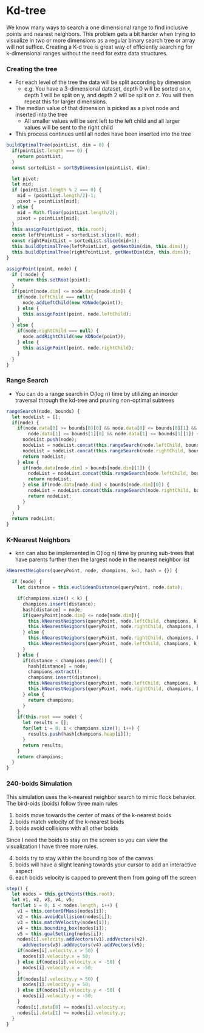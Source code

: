 # Kd-tree
 We know many ways to search a one dimensional range to find inclusive points and nearest neighbors. This problem gets a bit harder when trying to visualize in two or more dimensions as a regular binary search tree or array will not suffice. Creating a K-d tree is great way of efficiently searching for k-dimensional ranges without the need for extra data structures.

### Creating the tree

* For each level of the tree the data will be split according by dimension
  * e.g. You have a 3-dimensional dataset, depth 0 will be sorted on x, depth 1 will be split on y, and depth 2 will be split on z. You will then repeat this for larger dimensions.
* The median value of that dimension is picked as a pivot node and inserted into the tree
  * All smaller values will be sent left to the left child and all larger values will be sent to the right child
* This process continues until all nodes have been inserted into the tree

```javascript
buildOptimalTree(pointList, dim = 0) {
  if(pointList.length === 0) {
    return pointList;
  }
  const sortedList = sortByDimension(pointList, dim);

  let pivot;
  let mid;
  if (pointList.length % 2 === 0) {
    mid = (pointList.length/2)-1;
    pivot = pointList[mid];
  } else {
    mid = Math.floor(pointList.length/2);
    pivot = pointList[mid];
  }
  this.assignPoint(pivot, this.root);
  const leftPointList = sortedList.slice(0, mid);
  const rightPointList = sortedList.slice(mid+1);
  this.buildOptimalTree(leftPointList, getNextDim(dim, this.dims));
  this.buildOptimalTree(rightPointList, getNextDim(dim, this.dims));
}

assignPoint(point, node) {
  if (!node) {
    return this.setRoot(point);
  }
  if(point[node.dim] <= node.data[node.dim]) {
    if(node.leftChild === null){
      node.addLeftChild(new KDNode(point));
    } else {
      this.assignPoint(point, node.leftChild);
    }
  } else {
    if(node.rightChild === null) {
      node.addRightChild(new KDNode(point));
    } else {
      this.assignPoint(point, node.rightChild);
    }
  }
}
```

### Range Search

* You can do a range search in O(log n) time by utilizing an inorder traversal through the kd-tree and pruning non-optimal subtrees

```javascript
rangeSearch(node, bounds) {
  let nodeList = [];
  if(node) {
    if(node.data[0] >= bounds[0][0] && node.data[0] <= bounds[0][1] &&
        node.data[1] >= bounds[1][0] && node.data[1] <= bounds[1][1]) {
      nodeList.push(node);
      nodeList = nodeList.concat(this.rangeSearch(node.leftChild, bounds));
      nodeList = nodeList.concat(this.rangeSearch(node.rightChild, bounds));
      return nodeList;
    } else {
      if(node.data[node.dim] > bounds[node.dim][1]) {
        nodeList = nodeList.concat(this.rangeSearch(node.leftChild, bounds));
        return nodeList;
      } else if(node.data[node.dim] < bounds[node.dim][0]) {
        nodeList = nodeList.concat(this.rangeSearch(node.rightChild, bounds));
        return nodeList;
      }
    }
  }
  return nodeList;
}
```

### K-Nearest Neighbors

* knn can also be implemented in O(log n) time by pruning sub-trees that have parents further then the largest node in the nearest neighbor list

```javascript
kNearestNeigbors(queryPoint, node, champions, k=3, hash = {}) {

  if (node) {
    let distance = this.euclideanDistance(queryPoint, node.data);

    if(champions.size() < k) {
      champions.insert(distance);
      hash[distance] = node;
      if(queryPoint[node.dim] <= node[node.dim]){
        this.kNearestNeigbors(queryPoint, node.leftChild, champions, k, hash);
        this.kNearestNeigbors(queryPoint, node.rightChild, champions, k, hash);
      } else {
        this.kNearestNeigbors(queryPoint, node.rightChild, champions, k, hash);
        this.kNearestNeigbors(queryPoint, node.leftChild, champions, k, hash);
      }
    } else {
      if(distance < champions.peek()) {
        hash[distance] = node;
        champions.extract();
        champions.insert(distance);
        this.kNearestNeigbors(queryPoint, node.leftChild, champions, k, hash);
        this.kNearestNeigbors(queryPoint, node.rightChild, champions, k, hash);
      } else {
        return champions;
      }
    }
    if(this.root === node) {
      let results = [];
      for(let i = 0; i < champions.size(); i++) {
        results.push(hash[champions.heap[i]]);
      }
      return results;
    }
    return champions;
  }
}
```

### 240-boids Simulation

This simulation uses the k-nearest neighbor search to mimic flock behavior. The bird-oids (boids) follow three main rules

1. boids move towards the center of mass of the k-nearest boids
2. boids match velocity of the k-nearest boids
3. boids avoid collisions with all other boids

Since I need the boids to stay on the screen so you can view the visualization I have three more rules.

4. boids try to stay within the bounding box of the canvas
5. boids will have a slight leaning towards your cursor
to add an interactive aspect
6. each boids velocity is capped to prevent them from going off the screen

```javascript
step() {
  let nodes = this.getPoints(this.root);
  let v1, v2, v3, v4, v5;
  for(let i = 0; i < nodes.length; i++) {
    v1 = this.centerOfMass(nodes[i]);
    v2 = this.avoidCollision(nodes[i]);
    v3 = this.matchVelocity(nodes[i]);
    v4 = this.bounding_box(nodes[i]);
    v5 = this.goalSetting(nodes[i]);
    nodes[i].velocity.addVectors(v1).addVectors(v2).
      addVectors(v3).addVectors(v4).addVectors(v5);
    if(nodes[i].velocity.x > 50) {
      nodes[i].velocity.x = 50;
    } else if(nodes[i].velocity.x < -50) {
      nodes[i].velocity.x = -50;
    }
    if(nodes[i].velocity.y > 50) {
      nodes[i].velocity.y = 50;
    } else if(nodes[i].velocity.y < -50) {
      nodes[i].velocity.y = -50;
    }
    nodes[i].data[0] += nodes[i].velocity.x;
    nodes[i].data[1] += nodes[i].velocity.y;
  }
}
```

